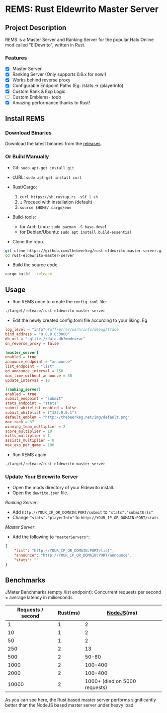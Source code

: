 # REMS: Rust Eldewrito Master Server

## Project Description
REMS is a Master Server and Ranking Server for the popular Halo Online mod called "ElDewrito", written in Rust.

### Features
* [X] Master Server
* [X] Ranking Server (Only supports 0.6.x for now!)
* [X] Works behind reverse proxy
* [X] Configurable Endpoint Paths (Eg: /stats -> /playerinfo)
* [X] Custom Rank & Exp Logic
* [ ] Custom Emblems- *todo*
* [X] Amazing performance thanks to Rust!

## Install REMS

### Download Binaries
Download the latest binaries from the [releases](https://github.com/thebeerkeg/rust-eldewrito-master-server/releases).

### Or Build Manually
* Git: ```sudo apt-get install git```
* cURL: ```sudo apt-get install curl```
* Rust/Cargo:
    1. ```curl https://sh.rustup.rs -sSf | sh```
    2. ```1``` Proceed with installation (default)
    3. ```source $HOME/.cargo/env```
* Build-tools:
    * for Arch Linux: ```sudo pacman -S base-devel```
    * for Debian/Ubuntu: ```sudo apt install build-essential```

* Clone the repo.
```bash
git clone https://github.com/thebeerkeg/rust-eldewrito-master-server.git
cd rust-eldewrito-master-server
```

* Build the source code.
```bash
cargo build --release
```

## Usage
* Run REMS once to create the `config.toml` file:
```bash
./target/release/rust-eldewrito-master-server
```

* Edit the newly created config.toml file according to your liking. Eg:
```toml
log_level = "info" #off/error/warn/info/debug/trace
bind_address = "0.0.0.0:3000"
db_url = "sqlite://data.db?mode=rwc"
on_reverse_proxy = false

[master_server]
enabled = true
announce_endpoint = "announce"
list_endpoint = "list"
ed_announce_interval = 150
max_time_without_announce = 30
update_interval = 10

[ranking_server]
enabled = true
submit_endpoint = "submit"
stats_endpoint = "stats"
submit_whitelist_enabled = false
submit_whitelist = ["127.0.0.1"]
default_emblem = "http://thebeerkeg.net/img/default.png"
max_rank = 37
winning_team_multiplier = 2
score_multiplier = 10
kills_multiplier = 1
assists_multiplier = 0
max_exp_per_game = 100
```

* Run REMS again:
```bash
./target/release/rust-eldewrito-master-server
```

### Update Your Eldewrito Server
* Open the mods directory of your Eldewrito install.
* Open the `dewrito.json` file.

*Ranking Server*:
* Add `http://YOUR_IP_OR_DOMAIN:PORT/submit` to `"stats"."submitUrls"`
* Change `"stats"."playerInfo"` to `http://YOUR_IP_OR_DOMAIN:PORT/stats`

*Master Server*:
* Add the following to `"masterServers"`:
```json
{
    "list": "http://YOUR_IP_OR_DOMAIN:PORT/list",
    "announce": "http://YOUR_IP_OR_DOMAIN:PORT/announce",
    "stats": ""
}
```

## Benchmarks
[NodeJS]: https://github.com/ElDewrito/ElDewrito-MasterServer
JMeter Benchmarks (empty /list endpoint): Concurrent requests per second = average latency in miliseconds.

| Requests / second | Rust(ms) | [NodeJS]\(ms) |
|------------|------|--------|
|     1       |   1   |    2   |
|     10       |   1   |    2    |
|      50      |   1   |    2    |
|      250      |   2   |    13    |
|      500      |   2   |    50-80    |
|      1000      |   2   |    100-400    |
|      2000      |   2   |    100-400    |
|      10000      |   2   |    1000+ (died on 5000 requests)   |

As you can see here, the Rust based master server performs significantly better than the NodeJS based master server under heavy load.
